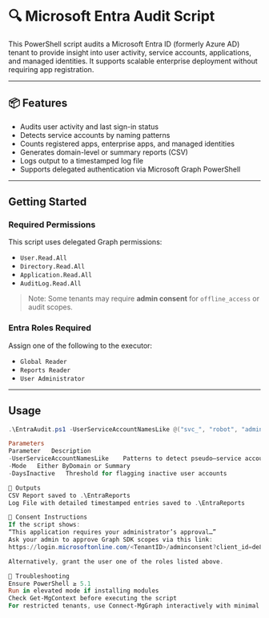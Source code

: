 # 🔍 Microsoft Entra Audit Script

This PowerShell script audits a Microsoft Entra ID (formerly Azure AD) tenant to provide insight into user activity, service accounts, applications, and managed identities. It supports scalable enterprise deployment without requiring app registration.

---

## 📦 Features

- Audits user activity and last sign-in status
- Detects service accounts by naming patterns
- Counts registered apps, enterprise apps, and managed identities
- Generates domain-level or summary reports (CSV)
- Logs output to a timestamped log file
- Supports delegated authentication via Microsoft Graph PowerShell

---

## Getting Started

### Required Permissions

This script uses delegated Graph permissions:
- `User.Read.All`
- `Directory.Read.All`
- `Application.Read.All`
- `AuditLog.Read.All`

> Note: Some tenants may require **admin consent** for `offline_access` or audit scopes.

### Entra Roles Required

Assign one of the following to the executor:
- `Global Reader`
- `Reports Reader`
- `User Administrator`

---

## Usage

```powershell
.\EntraAudit.ps1 -UserServiceAccountNamesLike @("svc_", "robot", "admin") -Mode "ByDomain" -DaysInactive 180

Parameters
Parameter	Description
-UserServiceAccountNamesLike	Patterns to detect pseudo–service accounts among users.
-Mode	Either ByDomain or Summary
-DaysInactive	Threshold for flagging inactive user accounts

📄 Outputs
CSV Report saved to .\EntraReports
Log File with detailed timestamped entries saved to .\EntraReports

🧭 Consent Instructions
If the script shows:
“This application requires your administrator’s approval…”
Ask your admin to approve Graph SDK scopes via this link:
https://login.microsoftonline.com/<TenantID>/adminconsent?client_id=de8bc8b5-d9f9-48b1-a8ad-b748da725064

Alternatively, grant the user one of the roles listed above.

🧪 Troubleshooting
Ensure PowerShell ≥ 5.1
Run in elevated mode if installing modules
Check Get-MgContext before executing the script
For restricted tenants, use Connect-MgGraph interactively with minimal scopes
